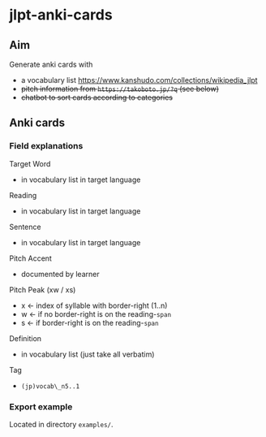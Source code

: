 # jlpt-anki-cards

## Aim
Generate anki cards with
* a vocabulary list https://www.kanshudo.com/collections/wikipedia_jlpt
* ~~pitch information from `https://takoboto.jp/?q` (see below)~~
* ~~chatbot to sort cards according to categories~~

## Anki cards
### Field explanations
Target Word
* in vocabulary list in target language

Reading
* in vocabulary list in target language

Sentence
* in vocabulary list in target language

Pitch Accent
* documented by learner

Pitch Peak (xw / xs)
* x <- index of syllable with border-right (1..n)
* w <- if no border-right is on the reading-`span`
* s <- if border-right is on the reading-`span`

Definition
* in vocabulary list (just take all verbatim)

Tag
* `(jp)vocab\_n5..1`

### Export example
Located in directory `examples/`.

